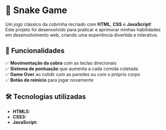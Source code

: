 # 🐍 Snake Game

Um jogo clássico da cobrinha recriado com **HTML**, **CSS** e **JavaScript**!  
Este projeto foi desenvolvido para praticar e aprimorar minhas habilidades em desenvolvimento web, criando uma experiência divertida e interativa. 



## 🚀 Funcionalidades  

✅ **Movimentação da cobra** com as teclas direcionais  
✅ **Sistema de pontuação** que aumenta a cada comida coletada   
✅ **Game Over** ao colidir com as paredes ou com o próprio corpo  
✅ **Botão de reinício** para jogar novamente 



## 🛠️ Tecnologias utilizadas  

- **HTML5:**  
- **CSS3:**
- **JavaScript:**
